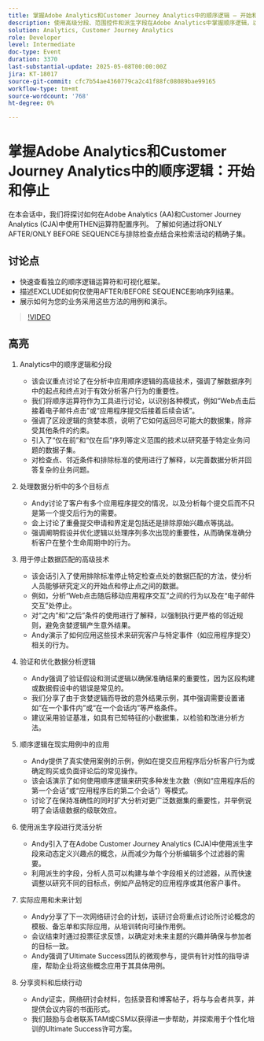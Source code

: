 ```yaml
---
title: 掌握Adobe Analytics和Customer Journey Analytics中的顺序逻辑 — 开始和停止
description: 使用高级分段、范围控件和派生字段在Adobe Analytics中掌握顺序逻辑，以揭示客户行为模式并提高数据准确性。
solution: Analytics, Customer Journey Analytics
role: Developer
level: Intermediate
doc-type: Event
duration: 3370
last-substantial-update: 2025-05-08T00:00:00Z
jira: KT-18017
source-git-commit: cfc7b54ae4360779ca2c41f88fc08089bae99165
workflow-type: tm+mt
source-wordcount: '768'
ht-degree: 0%

---
```



# 掌握Adobe Analytics和Customer Journey Analytics中的顺序逻辑：开始和停止

在本会话中，我们将探讨如何在Adobe Analytics (AA)和Customer Journey Analytics (CJA)中使用THEN运算符配置序列。 了解如何通过将ONLY AFTER/ONLY BEFORE SEQUENCE与排除检查点结合来检索活动的精确子集。

## 讨论点

* 快速查看独立的顺序逻辑运算符和可视化框架。
* 描述EXCLUDE如何仅使用AFTER/BEFORE SEQUENCE影响序列结果。
* 展示如何为您的业务采用这些方法的用例和演示。

>[!VIDEO](https://video.tv.adobe.com/v/3458040/?learn=on&enablevpops)

## 高亮


1. Analytics中的顺序逻辑和分段

   * 该会议重点讨论了在分析中应用顺序逻辑的高级技术，强调了解数据序列中的起点和终点对于有效分析客户行为的重要性。
   * 我们将顺序运算符作为工具进行讨论，以识别各种模式，例如“Web点击后接着电子邮件点击”或“应用程序提交后接着后续会话”。
   * 强调了区段逻辑的贪婪本质，说明了它如何返回尽可能大的数据集，除非受其他条件的约束。
   * 引入了“仅在前”和“仅在后”序列等定义范围的技术以研究基于特定业务问题的数据子集。
   * 对检查点、邻近条件和排除标准的使用进行了解释，以完善数据分析并回答复杂的业务问题。

2. 处理数据分析中的多个目标点

   * Andy讨论了客户有多个应用程序提交的情况，以及分析每个提交后而不只是第一个提交后行为的需要。
   * 会上讨论了重叠提交申请和界定是包括还是排除原始兴趣点等挑战。
   * 强调阐明假设并优化逻辑以处理序列多次出现的重要性，从而确保准确分析客户在整个生命周期中的行为。

3. 用于停止数据匹配的高级技术

   * 该会话引入了使用排除标准停止特定检查点处的数据匹配的方法，使分析人员能够研究定义的开始点和停止点之间的数据。
   * 例如，分析“Web点击随后移动应用程序交互”之间的行为以及在“电子邮件交互”处停止。
   * 对“之内”和“之后”条件的使用进行了解释，以强制执行更严格的邻近规则，避免贪婪逻辑产生意外结果。
   * Andy演示了如何应用这些技术来研究客户与特定事件（如应用程序提交）相关的行为。

4. 验证和优化数据分析逻辑

   * Andy强调了验证假设和测试逻辑以确保准确结果的重要性，因为区段构建或数据假设中的错误是常见的。
   * 我们分享了由于贪婪逻辑而导致的意外结果示例，其中强调需要设置诸如“在一个事件内”或“在一个会话内”等严格条件。
   * 建议采用验证基准，如具有已知特征的小数据集，以检验和改进分析方法。

5. 顺序逻辑在现实用例中的应用

   * Andy提供了真实使用案例的示例，例如在提交应用程序后分析客户行为或确定购买或负面评论后的常见操作。
   * 该会话演示了如何使用顺序逻辑来研究多种发生次数（例如“应用程序后的第一个会话”或“应用程序后的第二个会话”）等模式。
   * 讨论了在保持准确性的同时扩大分析对更广泛数据集的重要性，并举例说明了会话级数据的级联效应。

6. 使用派生字段进行灵活分析

   * Andy引入了在Adobe Customer Journey Analytics (CJA)中使用派生字段来动态定义兴趣点的概念，从而减少为每个分析编辑多个过滤器的需要。
   * 利用派生的字段，分析人员可以构建与单个字段相关的过滤器，从而快速调整以研究不同的目标点，例如产品特定的应用程序或其他客户事件。

7. 实际应用和未来计划

   * Andy分享了下一次网络研讨会的计划，该研讨会将重点讨论所讨论概念的模板、备忘单和实际应用，从培训转向可操作用例。
   * 会议结束时通过投票征求反馈，以确定对未来主题的兴趣并确保与参加者的目标一致。
   * Andy强调了Ultimate Success团队的微观参与，提供有针对性的指导讲座，帮助企业将这些概念应用于其具体用例。

8. 分享资料和后续行动

   * Andy证实，网络研讨会材料，包括录音和博客帖子，将与与会者共享，并提供会议内容的书面形式。
   * 我们鼓励与会者联系TAM或CSM以获得进一步帮助，并探索用于个性化培训的Ultimate Success许可方案。
